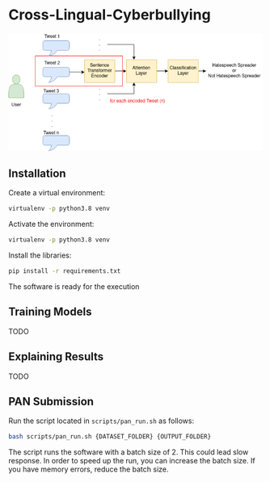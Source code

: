 # Cross-Lingual-Cyberbullying
![software image](images/Multi-lang-Hatespeech-Profiling.png)
## Installation
Create a virtual environment:
```bash
virtualenv -p python3.8 venv
```
Activate the environment:
```bash
virtualenv -p python3.8 venv
```
Install the libraries:
```bash
pip install -r requirements.txt
```
The software is ready for the execution

## Training Models
TODO

## Explaining Results
TODO

## PAN Submission

Run the script located in `scripts/pan_run.sh` as follows:

```bash
bash scripts/pan_run.sh {DATASET_FOLDER} {OUTPUT_FOLDER}
```

The script runs the software with a batch size of 2. This could lead slow response. In order to speed up the run, you can increase the batch size.
If you have memory errors, reduce the batch size. 